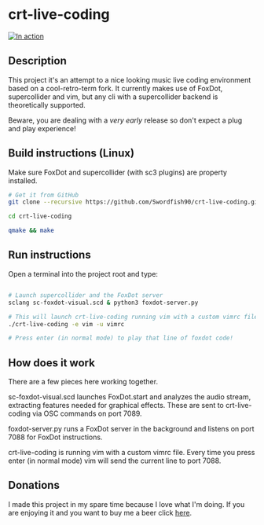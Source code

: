 # crt-live-coding

[![In action](https://img.youtube.com/vi/_8ITuKIi_Is/maxresdefault.jpg)](https://www.youtube.com/watch?v=_8ITuKIi_Is)

## Description

This project it's an attempt to a nice looking music live coding environment based on a cool-retro-term fork.
It currently makes use of FoxDot, supercollider and vim, but any cli with a supercollider backend is theoretically supported.

Beware, you are dealing with a *very early* release so don't expect a plug and play experience!
    
## Build instructions (Linux)

Make sure FoxDot and supercollider (with sc3 plugins) are property installed.

```bash
# Get it from GitHub
git clone --recursive https://github.com/Swordfish90/crt-live-coding.git

cd crt-live-coding

qmake && make
```

## Run instructions

Open a terminal into the project root and type:

```bash

# Launch supercollider and the FoxDot server
sclang sc-foxdot-visual.scd & python3 foxdot-server.py

# This will launch crt-live-coding running vim with a custom vimrc file
./crt-live-coding -e vim -u vimrc

# Press enter (in normal mode) to play that line of foxdot code!
```

## How does it work

There are a few pieces here working together.

sc-foxdot-visual.scd launches FoxDot.start and analyzes the audio stream, extracting features needed for graphical effects. These are sent to crt-live-coding via OSC commands on port 7089.

foxdot-server.py runs a FoxDot server in the background and listens on port 7088 for FoxDot instructions.

crt-live-coding is running vim with a custom vimrc file. Every time you press enter (in normal mode) vim will send the current line to port 7088.

## Donations
I made this project in my spare time because I love what I'm doing. If you are enjoying it and you want to buy me a beer click [here](https://www.paypal.com/cgi-bin/webscr?cmd=_donations&business=flscogna%40gmail%2ecom&lc=IT&item_name=Filippo%20Scognamiglio&currency_code=EUR&bn=PP%2dDonationsBF%3abtn_donate_LG%2egif%3aNonHosted).
